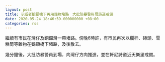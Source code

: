 ```yaml
---
layout: post
title: 示威者鵝頸橋下再用雜物堵路　大批防暴警軒尼詩道戒備
date: 2020-05-24 18:46:59.000000000 +08:00
categories: rss
---
```


繼續有市民在灣仔及銅鑼灣一帶堵路。傍晚6時許，有市民再次以欄杆、磚頭、雪糕筒等雜物在鵝頸橋下堵路，及後散去。

幾分鐘後，大批防暴警員到場，向灣仔方向推進，並在軒尼詩道近天樂里戒備。

